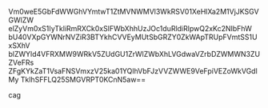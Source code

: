 Vm0weE5GbFdWWGhVYmtwT1ZtMVNWMVl3WkRSV01XeHlXa2M1VjJKSGVGWlZW
elZyVm0xS1IyTkliRmRXCk0xSlFWbXhhUzJOc1duRldiRlpwQ2xKc2NIbFhW
bU40VXpGYWNrNVZiR3BTYkhCVVEyMUtSbGRZY0ZkWApTRUpFVmtSS1UxSXhV
blZWYld4VFRXMW9WRkV5ZUdGU1ZrWlZWbXhLVGdwaVZrbDZWMWN3ZUZVeFRs
ZFgKYkZaT1VsaFNSVmxzV25ka01YQlhVbFJzVVZWWE9VeFpiVEZoWkVGdlMy
TklhSFFLQ25SMGVRPT0KCnN5aw==

cag